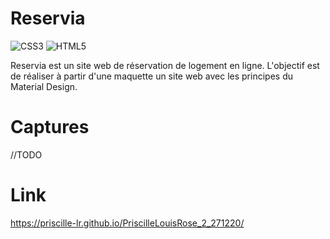 # Reservia
![CSS3](https://img.shields.io/badge/css3-%231572B6.svg?style=for-the-badge&logo=css3&logoColor=white)
![HTML5](https://img.shields.io/badge/html5-%23E34F26.svg?style=for-the-badge&logo=html5&logoColor=white)

Reservia est un site web de réservation de logement en ligne. L'objectif est de réaliser à partir d'une maquette un site web avec les principes du Material Design.

# Captures
//TODO

# Link
https://priscille-lr.github.io/PriscilleLouisRose_2_271220/
